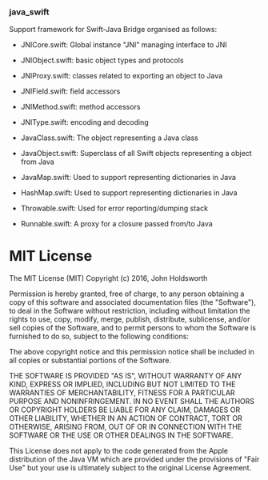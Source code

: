 
### java_swift

Support framework for Swift-Java Bridge organised as follows:

* JNICore.swift: Global instance "JNI" managing interface to JNI

* JNIObject.swift: basic object types and protocols

* JNIProxy.swift: classes related to exporting an object to Java

* JNIField.swift: field accessors

* JNIMethod.swift: method accessors

* JNIType.swift: encoding and decoding

* JavaClass.swift: The object representing a Java class

* JavaObject.swift: Superclass of all Swift objects representing a object from Java

* JavaMap.swift: Used to support representing dictionaries in Java

* HashMap.swift: Used to support representing dictionaries in Java

* Throwable.swift: Used for error reporting/dumping stack

* Runnable.swift: A proxy for a closure passed from/to Java

# MIT License

The MIT License (MIT)
Copyright (c) 2016, John Holdsworth

Permission is hereby granted, free of charge, to any person obtaining a copy of this
software and associated documentation files (the "Software"), to deal in the Software
without restriction, including without limitation the rights to use, copy, modify, merge,
publish, distribute, sublicense, and/or sell copies of the Software, and to permit persons
to whom the Software is furnished to do so, subject to the following conditions:

The above copyright notice and this permission notice shall be included in all copies or substantial portions of the Software.

THE SOFTWARE IS PROVIDED "AS IS", WITHOUT WARRANTY OF ANY KIND, EXPRESS OR IMPLIED, 
INCLUDING BUT NOT LIMITED TO THE WARRANTIES OF MERCHANTABILITY, FITNESS FOR A PARTICULAR 
PURPOSE AND NONINFRINGEMENT. IN NO EVENT SHALL THE AUTHORS OR COPYRIGHT HOLDERS BE LIABLE 
FOR ANY CLAIM, DAMAGES OR OTHER LIABILITY, WHETHER IN AN ACTION OF CONTRACT, TORT OR OTHERWISE, 
ARISING FROM, OUT OF OR IN CONNECTION WITH THE SOFTWARE OR THE USE OR OTHER DEALINGS IN THE SOFTWARE.

This License does not apply to the code generated from the Apple distribution of the Java VM
which are provided under the provisions of "Fair Use" but your use is ultimately subject
to the original License Agreement.
